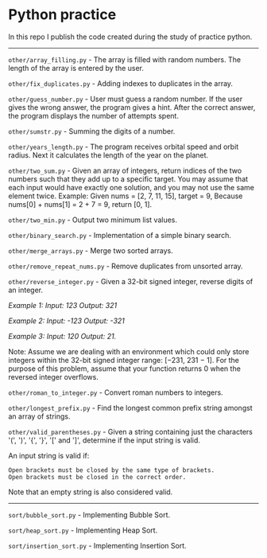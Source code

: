 # Python practice
In this repo I publish the code created during the study of practice python.

---
`other/array_filling.py` - The array is filled with random numbers. The length of the array is entered by the user.

`other/fix_duplicates.py` - Adding indexes to duplicates in the array.

`other/guess_number.py` - User must guess a random number. If the user gives the wrong answer, the program gives a hint. After the correct answer, the program displays the number of attempts spent.

`other/sumstr.py` - Summing the digits of a number.

`other/years_length.py` - The program receives orbital speed and orbit radius. Next it calculates the length of the year on the planet.

`other/two_sum.py` - Given an array of integers, return indices of the two numbers such that they add up to a specific target.
You may assume that each input would have exactly one solution, and you may not use the same element twice.
Example: Given nums = [2, 7, 11, 15], target = 9, Because nums[0] + nums[1] = 2 + 7 = 9, return [0, 1].

`other/two_min.py` - Output two minimum list values.

`other/binary_search.py` - Implementation of a simple binary search.

`other/merge_arrays.py` - Merge two sorted arrays.

`other/remove_repeat_nums.py` - Remove duplicates from unsorted array.

`other/reverse_integer.py` - Given a 32-bit signed integer, reverse digits of an integer.

_Example 1: Input: 123 Output: 321_

_Example 2: Input: -123 Output: -321_

_Example 3: Input: 120 Output: 21._

Note: Assume we are dealing with an environment which could only store integers within the 32-bit signed integer range: [−231,  231 − 1]. For the purpose of this problem, assume that your function returns 0 when the reversed integer overflows.

`other/roman_to_integer.py` - Convert roman numbers to integers.

`other/longest_prefix.py` - Find the longest common prefix string amongst an array of strings.

`other/valid_parentheses.py` - Given a string containing just the characters '(', ')', '{', '}', '[' and ']', determine if the input string is valid.

An input string is valid if:

    Open brackets must be closed by the same type of brackets.
    Open brackets must be closed in the correct order.

Note that an empty string is also considered valid.

---
`sort/bubble_sort.py` - Implementing Bubble Sort.

`sort/heap_sort.py` - Implementing Heap Sort.

`sort/insertion_sort.py` - Implementing Insertion Sort.
